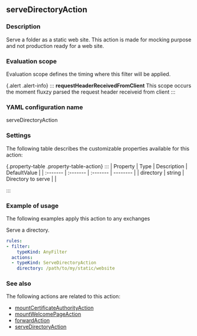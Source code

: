 ## serveDirectoryAction

### Description

Serve a folder as a static web site. This action is made for mocking purpose and not production ready for a web site.

### Evaluation scope

Evaluation scope defines the timing where this filter will be applied. 

{.alert .alert-info}
:::
**requestHeaderReceivedFromClient** This scope occurs the moment fluxzy parsed the request header receiveid from client
:::

### YAML configuration name

serveDirectoryAction

### Settings

The following table describes the customizable properties available for this action: 

{.property-table .property-table-action}
:::
| Property | Type | Description | DefaultValue |
| :------- | :------- | :------- | -------- |
| directory | string | Directory to serve |  |

:::
### Example of usage

The following examples apply this action to any exchanges

Serve a directory.

```yaml
rules:
- filter:
    typeKind: AnyFilter
  actions:
  - typeKind: ServeDirectoryAction
    directory: /path/to/my/static/website
```



### See also

The following actions are related to this action: 

 - [mountCertificateAuthorityAction](mountCertificateAuthorityAction)
 - [mountWelcomePageAction](mountWelcomePageAction)
 - [forwardAction](forwardAction)
 - [serveDirectoryAction](serveDirectoryAction)

